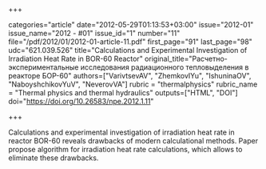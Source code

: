 +++

categories="article"
date="2012-05-29T01:13:53+03:00"
issue="2012-01"
issue_name="2012 - #01"
issue_id="1"
number="11"
file="/pdf/2012/01/2012-01-article-11.pdf"
first_page="91"
last_page="98"
udc="621.039.526"
title="Calculations and Experimental Investigation of Irradiation Heat Rate in BOR-60 Reactor"
original_title="Расчетно-экспериментальные исследования радиационного тепловыделения в реакторе БОР-60"
authors=["VarivtsevAV", "ZhemkovIYu", "IshuninaOV", "NaboyshchikovYuV", "NeverovVA"]
rubric = "thermalphysics"
rubric_name = "Thermal physics and thermal hydraulics"
outputs=["HTML", "DOI"]
doi="https://doi.org/10.26583/npe.2012.1.11"

+++

Calculations and experimental investigation of irradiation heat rate in reactor BOR-60 reveals drawbacks of modern calculational methods. Paper propose algorithm for irradiation heat rate calculations, which allows to eliminate these drawbacks.